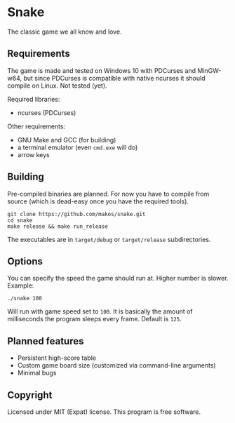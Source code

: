 # Snake
The classic game we all know and love.

## Requirements
The game is made and tested on Windows 10 with PDCurses and MinGW-w64, but since PDCurses is compatible with native ncurses it should compile on Linux. Not tested (yet).

Required libraries:
* ncurses (PDCurses)

Other requirements:
* GNU Make and GCC (for building)
* a terminal emulator (even `cmd.exe` will do)
* arrow keys

## Building

Pre-compiled binaries are planned. For now you have to compile from source (which is dead-easy once you have the required tools).

````
git clone https://github.com/makos/snake.git
cd snake
make release && make run_release
````

The executables are in `target/debug` or `target/release` subdirectories.

## Options

You can specify the speed the game should run at. Higher number is slower. Example:
````
./snake 100
````
Will run with game speed set to `100`. It is basically the amount of milliseconds the program sleeps every frame. Default is `125`.

## Planned features
* Persistent high-score table
* Custom game board size (customized via command-line arguments)
* Minimal bugs

## Copyright
Licensed under MIT (Expat) license. This program is free software.